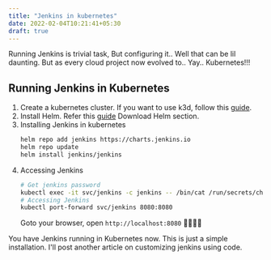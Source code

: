 ```yaml
---
title: "Jenkins in kubernetes"
date: 2022-02-04T10:21:41+05:30
draft: true
---
```


Running Jenkins is trivial task, But configuring it.. Well that can be lil daunting. But as every cloud project now evolved to.. Yay.. Kubernetes!!!

## Running Jenkins in Kubernetes

1. Create a kubernetes cluster. If you want to use k3d, follow this [guide](https://blog.rjsh.ml/kubernetes/local/create-local-kubernetes-cluster/#code).
2. Install Helm. Refer this [guide](https://blog.rjsh.ml/kubernetes/local/helm-basics/#code) Download Helm section.
3. Installing Jenkins in kubernetes 
   ```bash
   helm repo add jenkins https://charts.jenkins.io
   helm repo update
   helm install jenkins/jenkins
   ```
4. Accessing Jenkins 
   ```bash
   # Get jenkins password
   kubectl exec -it svc/jenkins -c jenkins -- /bin/cat /run/secrets/chart-admin-password && echo
   # Accessing Jenkins
   kubectl port-forward svc/jenkins 8080:8080
   ```
   Goto your browser, open `http://localhost:8080` 🎉🎉🎉🎉

You have Jenkins running in Kubernetes now. This is just a simple installation. I'll post another article on customizing jenkins using code.
